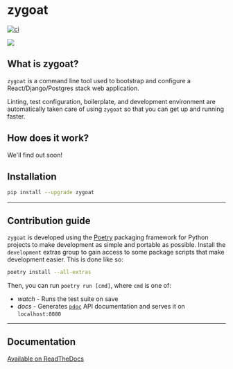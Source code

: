 # zygoat

[![ci](https://github.com/ariataylor96/zygoat-gf/actions/workflows/ci.yml/badge.svg)](https://github.com/ariataylor96/zygoat-gf/actions/workflows/ci.yml)

<img src="https://user-images.githubusercontent.com/640862/75250233-e287ea80-57a5-11ea-9d9f-553662a17706.jpeg" />

## What is zygoat?

`zygoat` is a command line tool used to bootstrap and configure a React/Django/Postgres stack web application.

Linting, test configuration, boilerplate, and development environment are automatically taken care of using `zygoat` so that you can get up and running faster.

## How does it work?

We'll find out soon!

## Installation

```bash
pip install --upgrade zygoat
```

---

## Contribution guide

`zygoat` is developed using the [Poetry](https://python-poetry.org/docs/) packaging framework for Python projects to make development as simple and portable as possible. Install the `development` extras group to gain access to some package scripts that make development easier. This is done like so:

```bash
poetry install --all-extras
```

Then, you can run `poetry run [cmd]`, where `cmd` is one of:

- _watch_ - Runs the test suite on save
- _docs_ - Generates [`pdoc`](https://pdoc.dev/) API documentation and serves it on `localhost:8080`

---

## Documentation

[Available on ReadTheDocs](https://zygoat.readthedocs.io/en/latest/)
